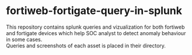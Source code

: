 # fortiweb-fortigate-query-in-splunk
This repository contains splunk queries and vizualization for both fortiweb and fortigate devices which help SOC analyst to detect anomaly behaviour in some cases.
\
Queries and screenshots of each asset is placed in their directory.
